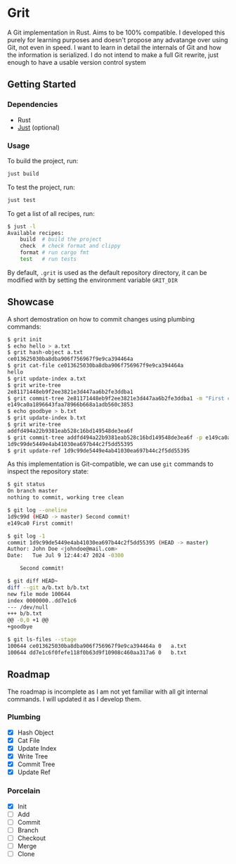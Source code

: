 # Grit

A Git implementation in Rust. Aims to be 100% compatible. I developed this purely for learning purposes and doesn't propose any advatange over using Git, not even in speed. I want to learn in detail the internals of Git and how the information is serialized. I do not intend to make a full Git rewrite, just enough to have a usable version control system

## Getting Started

### Dependencies

- Rust
- [Just](https://github.com/casey/just) (optional)

### Usage

To build the project, run:
```bash
just build
```

To test the project, run:
```bash
just test
```

To get a list of all recipes, run:
```bash
$ just -l
Available recipes:
    build  # build the project
    check  # check format and clippy
    format # run cargo fmt
    test   # run tests
```

By default, `.grit` is used as the default repository directory, it can be modified with by setting the environment variable `GRIT_DIR`

## Showcase

A short demostration on how to commit changes using plumbing commands:

```bash
$ grit init
$ echo hello > a.txt
$ grit hash-object a.txt
ce013625030ba8dba906f756967f9e9ca394464a
$ grit cat-file ce013625030ba8dba906f756967f9e9ca394464a
hello
$ grit update-index a.txt
$ grit write-tree
2e81171448eb9f2ee3821e3d447aa6b2fe3ddba1
$ grit commit-tree 2e81171448eb9f2ee3821e3d447aa6b2fe3ddba1 -m "First commit!"
e149ca0a1896643faa78966b668a1adb560c3853
$ echo goodbye > b.txt
$ grit update-index b.txt
$ grit write-tree
addfd494a22b9381eab528c16bd149548de3ea6f
$ grit commit-tree addfd494a22b9381eab528c16bd149548de3ea6f -p e149ca0a1896643faa78966b668a1adb560c3853 -m "Second commit!"
1d9c99de5449e4ab41030ea697b44c2f5dd55395
$ grit update-ref 1d9c99de5449e4ab41030ea697b44c2f5dd55395
```

As this implementation is Git-compatible, we can use `git` commands to inspect the repository state:

```bash
$ git status
On branch master
nothing to commit, working tree clean

$ git log --oneline
1d9c99d (HEAD -> master) Second commit!
e149ca0 First commit!

$ git log -1
commit 1d9c99de5449e4ab41030ea697b44c2f5dd55395 (HEAD -> master)
Author: John Doe <johndoe@mail.com>
Date:   Tue Jul 9 12:44:47 2024 -0300

    Second commit!

$ git diff HEAD~
diff --git a/b.txt b/b.txt
new file mode 100644
index 0000000..dd7e1c6
--- /dev/null
+++ b/b.txt
@@ -0,0 +1 @@
+goodbye

$ git ls-files --stage
100644 ce013625030ba8dba906f756967f9e9ca394464a 0	a.txt
100644 dd7e1c6f0fefe118f0b63d9f10908c460aa317a6 0	b.txt
```

## Roadmap

The roadmap is incomplete as I am not yet familiar with all git internal commands. I will updated it as I develop them.

### Plumbing

- [x] Hash Object
- [x] Cat File
- [x] Update Index
- [x] Write Tree
- [x] Commit Tree
- [x] Update Ref

### Porcelain

- [x] Init
- [ ] Add
- [ ] Commit
- [ ] Branch
- [ ] Checkout
- [ ] Merge
- [ ] Clone
